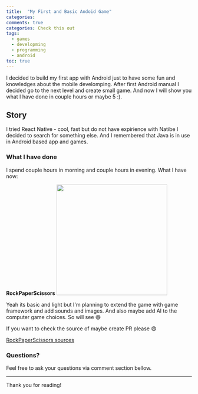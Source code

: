 ```yaml
---
title:  "My First and Basic Andoid Game"
categories: 
comments: true
categories: Check this out
tags:
  - games
  - developming
  - programming
  - android
toc: true
---
```

I decided to build my first app with Android just to have some fun and knowledges about the mobile develomping. After first Android manual
I decided go to the next level and create small game. And now I will show you what I have done in couple hours or maybe 5 :).

## Story
I tried React Native - cool, fast but do not have expirience with Natibe I decided to search for something else. And I remembered that 
Java is in use in Android based app and games. 

### What I have done
I spend couple hours in morning and couple hours in evening. What I have now:

**RockPaperScissors**
<img src="https://user-images.githubusercontent.com/3080529/37635719-95bc7c20-2bba-11e8-9cea-e0bb26d9a415.gif" width="300">

Yeah its basic and light but I'm planning to extend the game with game framework and add sounds and images.
And also maybe add AI to the computer game choices. So will see :smile:

If you want to check the source of maybe create PR please :smile:

[RockPaperScissors sources](https://github.com/kyxap/RockPaperScissors)

### Questions?

Feel free to ask your questions via comment section bellow. 

---
Thank you for reading!
